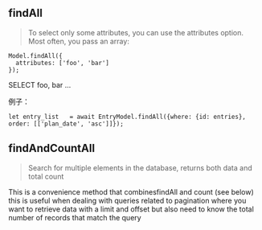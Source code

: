 ## findAll

> To select only some attributes, you can use the attributes option. Most often, you pass an array:

```
Model.findAll({
  attributes: ['foo', 'bar']
});
```
SELECT foo, bar ...


例子：
```
let entry_list   = await EntryModel.findAll({where: {id: entries}, order: [['plan_date', 'asc']]});
```

## findAndCountAll

> Search for multiple elements in the database, returns both data and total count

This is a convenience method that combinesfindAll and count (see below) this is useful when dealing with queries related to pagination where you want to retrieve data with a limit and offset but also need to know the total number of records that match the query
